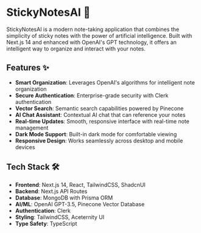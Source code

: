 # StickyNotesAI 📝

StickyNotesAI is a modern note-taking application that combines the simplicity of sticky notes with the power of artificial intelligence. Built with Next.js 14 and enhanced with OpenAI's GPT technology, it offers an intelligent way to organize and interact with your notes.

## Features ✨

- **Smart Organization**: Leverages OpenAI's algorithms for intelligent note organization
- **Secure Authentication**: Enterprise-grade security with Clerk authentication
- **Vector Search**: Semantic search capabilities powered by Pinecone
- **AI Chat Assistant**: Contextual AI chat that can reference your notes
- **Real-time Updates**: Smooth, responsive interface with real-time note management
- **Dark Mode Support**: Built-in dark mode for comfortable viewing
- **Responsive Design**: Works seamlessly across desktop and mobile devices

## Tech Stack 🛠️

- **Frontend**: Next.js 14, React, TailwindCSS, ShadcnUI
- **Backend**: Next.js API Routes
- **Database**: MongoDB with Prisma ORM
- **AI/ML**: OpenAI GPT-3.5, Pinecone Vector Database
- **Authentication**: Clerk
- **Styling**: TailwindCSS, Aceternity UI
- **Type Safety**: TypeScript
